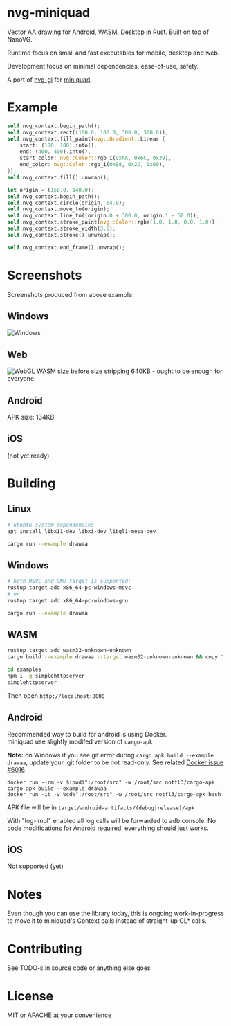 
# nvg-miniquad
Vector AA drawing for Android, WASM, Desktop in Rust. Built on top of NanoVG.

Runtime focus on small and fast executables for mobile, desktop and web. 

Development focus on minimal dependencies, ease-of-use, safety.

A port of [nvg-gl](https://github.com/sunli829/nvg/tree/master/nvg-gl) for [miniquad](https://github.com/not-fl3/miniquad).

# Example

```rust
self.nvg_context.begin_path();
self.nvg_context.rect((100.0, 100.0, 300.0, 300.0));
self.nvg_context.fill_paint(nvg::Gradient::Linear {
    start: (100, 100).into(),
    end: (400, 400).into(),
    start_color: nvg::Color::rgb_i(0xAA, 0x6C, 0x39),
    end_color: nvg::Color::rgb_i(0x88, 0x2D, 0x60),
});
self.nvg_context.fill().unwrap();

let origin = (150.0, 140.0);
self.nvg_context.begin_path();
self.nvg_context.circle(origin, 64.0);
self.nvg_context.move_to(origin);
self.nvg_context.line_to((origin.0 + 300.0, origin.1 - 50.0));
self.nvg_context.stroke_paint(nvg::Color::rgba(1.0, 1.0, 0.0, 1.0));
self.nvg_context.stroke_width(3.0);
self.nvg_context.stroke().unwrap();

self.nvg_context.end_frame().unwrap();
```

# Screenshots
Screenshots produced from above example.

## Windows
![Windows](https://user-images.githubusercontent.com/6869225/77838091-43983a80-7125-11ea-8581-83e51083e4f2.png)

## Web
![WebGL](https://user-images.githubusercontent.com/6869225/77838092-4e52cf80-7125-11ea-842f-665abfad59a9.png)
WASM size before size stripping 640KB - ought to be enough for everyone. 

## Android
APK size: 134KB

## iOS
(not yet ready)

# Building

## Linux

```bash
# ubuntu system dependencies
apt install libx11-dev libxi-dev libgl1-mesa-dev

cargo run --example drawaa
```

## Windows 

```bash
# both MSVC and GNU target is supported:
rustup target add x86_64-pc-windows-msvc
# or
rustup target add x86_64-pc-windows-gnu 

cargo run --example drawaa
```

## WASM
```bash
rustup target add wasm32-unknown-unknown
cargo build --example drawaa --target wasm32-unknown-unknown && copy ".\target\wasm32-unknown-unknown\debug\examples\drawaa.wasm" ".\examples\drawaa.wasm" /y

cd examples
npm i -g simplehttpserver
simplehttpserver
```
Then open `http://localhost:8000`

## Android

Recommended way to build for android is using Docker.   
miniquad use slightly modifed version of `cargo-apk`

**Note:** on Windows if you see git error during `cargo apk build --example drawaa`, update your .git folder to be not read-only. See related [Docker issue #6016](https://github.com/docker/for-win/issues/6016)

```
docker run --rm -v $(pwd)":/root/src" -w /root/src notfl3/cargo-apk cargo apk build --example drawaa
docker run -it -v %cd%":/root/src" -w /root/src notfl3/cargo-apk bash
```

APK file will be in `target/android-artifacts/(debug|release)/apk`

With "log-impl" enabled all log calls will be forwarded to adb console.
No code modifications for Android required, everything should just works.

## iOS
Not supported (yet)

# Notes
Even though you can use the library today, this is ongoing work-in-progress to move it to miniquad's Context calls instead of straight-up GL* calls.

# Contributing
See TODO-s in source code or anything else goes

# License
MIT or APACHE at your convenience
